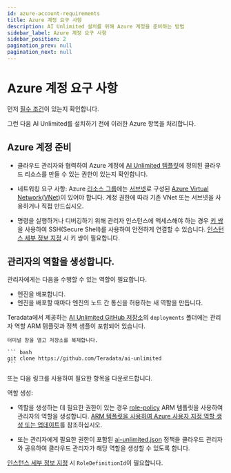 ```yaml
---
id: azure-account-requirements
title: Azure 계정 요구 사항
description: AI Unlimited 설치를 위해 Azure 계정을 준비하는 방법
sidebar_label: Azure 계정 요구 사항
sidebar_position: 2
pagination_prev: null
pagination_next: null
---
```


# Azure 계정 요구 사항

먼저 [필수 조건](../install-ai-unlimited/index.md#prerequisites)이 있는지 확인합니다. 

그런 다음 AI Unlimited를 설치하기 전에 이러한 Azure 항목을 처리합니다.


## Azure 계정 준비

- 클라우드 관리자와 협력하여 Azure 계정에 [AI Unlimited 템플릿](https://github.com/Teradata/ai-unlimited/tree/develop/deployments/azure/templates/arm/ai-unlimited)에 정의된 클라우드 리소스를 만들 수 있는 권한이 있는지 확인합니다. 

- 네트워킹 요구 사항: Azure [리소스 그룹](https://learn.microsoft.com/en-us/azure/azure-resource-manager/management/manage-resource-groups-portal)에는 [서브넷](https://learn.microsoft.com/en-us/azure/virtual-network/virtual-network-manage-subnet?tabs=azure-portal)로 구성된 [Azure Virtual Network(VNet)](https://learn.microsoft.com/en-us/azure/virtual-network/quick-create-portal)이 있어야 합니다. 계정 권한에 따라 기존 VNet 또는 서브넷을 사용하거나 직접 만드십시오. 

- 명령을 실행하거나 디버깅하기 위해 관리자 인스턴스에 액세스해야 하는 경우 [키 쌍](https://learn.microsoft.com/en-us/azure/virtual-machines/ssh-keys-portal)을 사용하여 SSH(Secure Shell)를 사용하여 안전하게 연결할 수 있습니다. [인스턴스 세부 정보 지정](../install-ai-unlimited/prod-azure-portal-deploy-manager.md#specify-instance-details) 시 키 쌍이 필요합니다.


## 관리자의 역할을 생성합니다.

관리자에게는 다음을 수행할 수 있는 역할이 필요합니다.
- 엔진을 배포합니다.
- 엔진을 배포할 때마다 엔진의 노드 간 통신을 허용하는 새 역할을 만듭니다.

Teradata에서 제공하는 [AI Unlimited GitHub 저장소](https://github.com/Teradata/ai-unlimited)의 `deployments` 폴더에는 관리자 역할 ARM 템플릿과 정책 샘플이 포함되어 있습니다.

	터미널 창을 열고 저장소를 복제합니다.

    ``` bash
    git clone https://github.com/Teradata/ai-unlimited
    ```

또는 다음 링크를 사용하여 필요한 항목을 다운로드합니다.

역할 생성:

- 역할을 생성하는 데 필요한 권한이 있는 경우 [role-policy](https://github.com/Teradata/ai-unlimited/tree/develop/deployments/azure/templates/arm/init/role-policy.json) ARM 템플릿을 사용하여 관리자의 역할을 생성합니다. [ARM 템플릿을 사용하여 Azure 사용자 지정 역할 생성 또는 업데이트](https://learn.microsoft.com/en-us/azure/role-based-access-control/custom-roles-template)를 참조하십시오.

- 또는 관리자에게 필요한 권한이 포함된 [ai-unlimited.json](https://github.com/Teradata/ai-unlimited/blob/develop/deployments/azure/policies/ai-unlimited.json) 정책을 클라우드 관리자와 공유하여 클라우드 관리자가 해당 역할을 생성할 수 있도록 합니다.

[인스턴스 세부 정보 지정](../install-ai-unlimited/prod-azure-portal-deploy-manager.md#specify-instance-details) 시 `RoleDefinitionId`이 필요합니다. 








